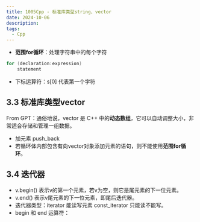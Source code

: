```yaml
---
title: 1005Cpp - 标准库类型string、vector
date: 2024-10-06
description:
tags:
  - Cpp
---
```

- **范围for循环**：处理字符串中的每个字符
```cpp
for (declaration:expression)
	statement
```
- 下标运算符：s[0] 代表第一个字符
## 3.3 标准库类型vector
From GPT：通俗地说，vector 是 C++ 中的**动态数组**，它可以自动调整大小，非常适合存储和管理一组数据。
- 加元素 push_back
- 若循环体内部包含有向vector对象添加元素的语句，则不能使用**范围for循环**。
## 3.4 迭代器
- v.begin()  表示v的第一个元素，若v为空，则它是尾元素的下一位元素。
- v.end() 表示v尾元素的下一位元素，即尾后迭代器。
- 迭代器类型：iterator 能读写元素 const_iterator 只能读不能写。
- begin 和 end 运算符：